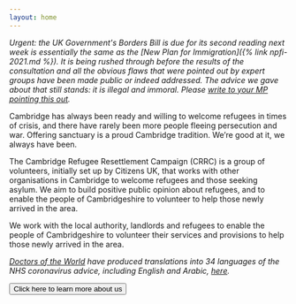 ```yaml
---
layout: home
---
```


*Urgent: the UK Government's Borders Bill is due for its second reading next week is essentially the same as the [New Plan for Immigration]({% link npfi-2021.md %}). It is being rushed through before the results of the consultation and all the obvious flaws that were pointed out by expert groups have been made public or indeed addressed. The advice we gave about that still stands: it is illegal and immoral. Please [write to your MP pointing this out](https://www.writetothem.com/).*

Cambridge has always been ready and willing to welcome refugees in times of crisis, and there have rarely been more people fleeing persecution and war. Offering sanctuary is a proud Cambridge tradition. We’re good at it, we always have been.

The Cambridge Refugee Resettlement Campaign (CRRC) is a group of volunteers, initially set up by Citizens UK, that works with other organisations in Cambridge to welcome refugees and those seeking asylum. We aim to build positive public opinion about refugees, and to enable the people of Cambridgeshire to volunteer to help those newly arrived in the area.

We work with the local authority, landlords and refugees to enable the people of Cambridgeshire to volunteer their services and provisions to help those newly arrived in the area.

*[Doctors of the World](https://www.doctorsoftheworld.org.uk/) have produced translations into 34 languages of the NHS coronavirus advice, including English and Arabic, [here](https://www.doctorsoftheworld.org.uk/coronavirus-information/).*

<a href="{% link about-us.md %}">
  <button class="btn donate">Click here to learn more about us</button>
</a>
